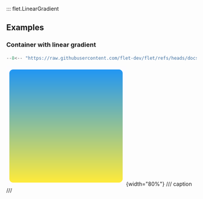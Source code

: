 ::: flet.LinearGradient

## Examples

### Container with linear gradient

```python
--8<-- "https://raw.githubusercontent.com/flet-dev/flet/refs/heads/docs/sdk/python/examples/controls/types/gradient/linear-gradient/container.py"
```

![container](https://raw.githubusercontent.com/flet-dev/flet/docs/sdk/python/examples/python/controls/types/gradient/linear-gradient/media/container.png){width="80%"}
/// caption
///
